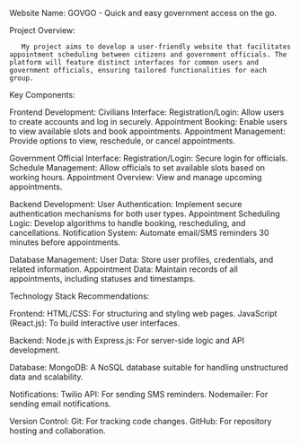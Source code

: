 Website Name: GOVGO - Quick and easy government access on the go.

Project Overview:

       My project aims to develop a user-friendly website that facilitates appointment scheduling between citizens and government officials. The platform will feature distinct interfaces for common users and government officials, ensuring tailored functionalities for each group.

Key Components:

Frontend Development:
Civilians Interface:
Registration/Login: Allow users to create accounts and log in securely.
Appointment Booking: Enable users to view available slots and book appointments.
Appointment Management: Provide options to view, reschedule, or cancel appointments.

Government Official Interface:
Registration/Login: Secure login for officials.
Schedule Management: Allow officials to set available slots based on working hours.
Appointment Overview: View and manage upcoming appointments.

Backend Development:
User Authentication: Implement secure authentication mechanisms for both user types.
Appointment Scheduling Logic: Develop algorithms to handle booking, rescheduling, and cancellations.
Notification System: Automate email/SMS reminders 30 minutes before appointments.

Database Management:
User Data: Store user profiles, credentials, and related information.
Appointment Data: Maintain records of all appointments, including statuses and timestamps.

Technology Stack Recommendations:

Frontend:
HTML/CSS: For structuring and styling web pages.
JavaScript (React.js): To build interactive user interfaces.

Backend:
Node.js with Express.js: For server-side logic and API development.

Database:
MongoDB: A NoSQL database suitable for handling unstructured data and scalability.

Notifications:
Twilio API: For sending SMS reminders.
Nodemailer: For sending email notifications.

Version Control:
Git: For tracking code changes.
GitHub: For repository hosting and collaboration.